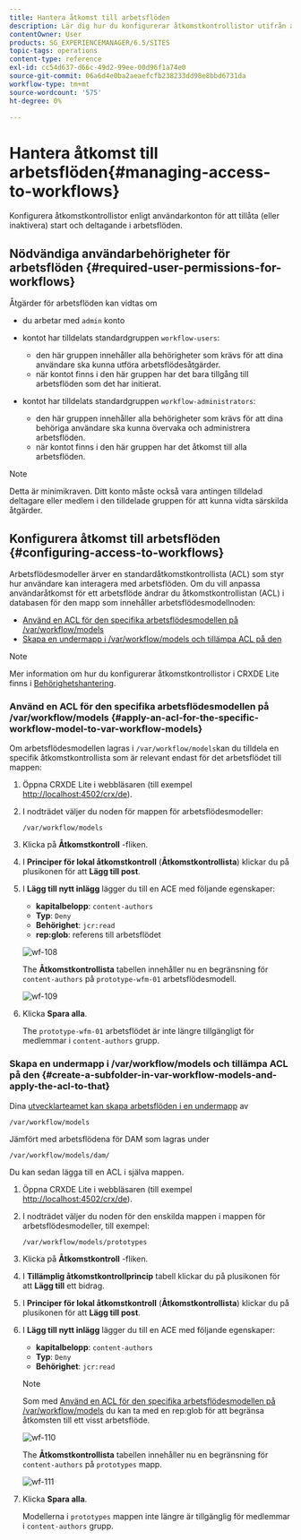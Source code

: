 ```yaml
---
title: Hantera åtkomst till arbetsflöden
description: Lär dig hur du konfigurerar åtkomstkontrollistor utifrån användarkonton så att du kan starta (eller inaktivera) och delta i arbetsflöden.
contentOwner: User
products: SG_EXPERIENCEMANAGER/6.5/SITES
topic-tags: operations
content-type: reference
exl-id: cc54d637-d66c-49d2-99ee-00d96f1a74e0
source-git-commit: 06a6d4e0ba2aeaefcfb238233dd98e8bbd6731da
workflow-type: tm+mt
source-wordcount: '575'
ht-degree: 0%

---
```


# Hantera åtkomst till arbetsflöden{#managing-access-to-workflows}

Konfigurera åtkomstkontrollistor enligt användarkonton för att tillåta (eller inaktivera) start och deltagande i arbetsflöden.

## Nödvändiga användarbehörigheter för arbetsflöden {#required-user-permissions-for-workflows}

Åtgärder för arbetsflöden kan vidtas om

* du arbetar med `admin` konto
* kontot har tilldelats standardgruppen `workflow-users`:

   * den här gruppen innehåller alla behörigheter som krävs för att dina användare ska kunna utföra arbetsflödesåtgärder.
   * när kontot finns i den här gruppen har det bara tillgång till arbetsflöden som det har initierat.

* kontot har tilldelats standardgruppen `workflow-administrators`:

   * den här gruppen innehåller alla behörigheter som krävs för att dina behöriga användare ska kunna övervaka och administrera arbetsflöden.
   * när kontot finns i den här gruppen har det åtkomst till alla arbetsflöden.

>[!NOTE]
>
>Detta är minimikraven. Ditt konto måste också vara antingen tilldelad deltagare eller medlem i den tilldelade gruppen för att kunna vidta särskilda åtgärder.

## Konfigurera åtkomst till arbetsflöden {#configuring-access-to-workflows}

Arbetsflödesmodeller ärver en standardåtkomstkontrollista (ACL) som styr hur användare kan interagera med arbetsflöden. Om du vill anpassa användaråtkomst för ett arbetsflöde ändrar du åtkomstkontrollistan (ACL) i databasen för den mapp som innehåller arbetsflödesmodellnoden:

* [Använd en ACL för den specifika arbetsflödesmodellen på /var/workflow/models](/help/sites-administering/workflows-managing.md#apply-an-acl-for-the-specific-workflow-model-to-var-workflow-models)
* [Skapa en undermapp i /var/workflow/models och tillämpa ACL på den](/help/sites-administering/workflows-managing.md#create-a-subfolder-in-var-workflow-models-and-apply-the-acl-to-that)

>[!NOTE]
>
>Mer information om hur du konfigurerar åtkomstkontrollistor i CRXDE Lite finns i [Behörighetshantering](/help/sites-administering/user-group-ac-admin.md#access-right-management).

### Använd en ACL för den specifika arbetsflödesmodellen på /var/workflow/models {#apply-an-acl-for-the-specific-workflow-model-to-var-workflow-models}

Om arbetsflödesmodellen lagras i `/var/workflow/models`kan du tilldela en specifik åtkomstkontrollista som är relevant endast för det arbetsflödet till mappen:

1. Öppna CRXDE Lite i webbläsaren (till exempel [http://localhost:4502/crx/de](http://localhost:4502/crx/de)).
1. I nodträdet väljer du noden för mappen för arbetsflödesmodeller:

   `/var/workflow/models`

1. Klicka på **Åtkomstkontroll** -fliken.
1. I **Principer för lokal åtkomstkontroll** (**Åtkomstkontrollista**) klickar du på plusikonen för att **Lägg till post**.
1. I **Lägg till nytt inlägg** lägger du till en ACE med följande egenskaper:

   * **kapitalbelopp**: `content-authors`
   * **Typ**: `Deny`
   * **Behörighet**: `jcr:read`
   * **rep:glob**: referens till arbetsflödet

   ![wf-108](assets/wf-108.png)

   The **Åtkomstkontrollista** tabellen innehåller nu en begränsning för `content-authors` på `prototype-wfm-01` arbetsflödesmodell.

   ![wf-109](assets/wf-109.png)

1. Klicka **Spara alla**.

   The `prototype-wfm-01` arbetsflödet är inte längre tillgängligt för medlemmar i `content-authors` grupp.

### Skapa en undermapp i /var/workflow/models och tillämpa ACL på den {#create-a-subfolder-in-var-workflow-models-and-apply-the-acl-to-that}

Dina [utvecklarteamet kan skapa arbetsflöden i en undermapp](/help/sites-developing/workflows-models.md#creating-a-new-workflow) av

`/var/workflow/models`

Jämfört med arbetsflödena för DAM som lagras under

`/var/workflow/models/dam/`

Du kan sedan lägga till en ACL i själva mappen.

1. Öppna CRXDE Lite i webbläsaren (till exempel [http://localhost:4502/crx/de](http://localhost:4502/crx/de)).
1. I nodträdet väljer du noden för den enskilda mappen i mappen för arbetsflödesmodeller, till exempel:

   `/var/workflow/models/prototypes`

1. Klicka på **Åtkomstkontroll** -fliken.
1. I **Tillämplig åtkomstkontrollprincip** tabell klickar du på plusikonen för att **Lägg till** ett bidrag.
1. I **Principer för lokal åtkomstkontroll** (**Åtkomstkontrollista**) klickar du på plusikonen för att **Lägg till post**.
1. I **Lägg till nytt inlägg** lägger du till en ACE med följande egenskaper:

   * **kapitalbelopp**: `content-authors`
   * **Typ**: `Deny`
   * **Behörighet**: `jcr:read`

   >[!NOTE]
   >
   >Som med [Använd en ACL för den specifika arbetsflödesmodellen på /var/workflow/models](/help/sites-administering/workflows-managing.md#apply-an-acl-for-the-specific-workflow-model-to-var-workflow-models) du kan ta med en rep:glob för att begränsa åtkomsten till ett visst arbetsflöde.

   ![wf-110](assets/wf-110.png)

   The **Åtkomstkontrollista** tabellen innehåller nu en begränsning för `content-authors` på `prototypes` mapp.

   ![wf-111](assets/wf-111.png)

1. Klicka **Spara alla**.

   Modellerna i `prototypes` mappen inte längre är tillgänglig för medlemmar i `content-authors` grupp.
